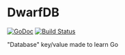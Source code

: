 # DwarfDB
[![GoDoc](https://godoc.org/github.com/zokis/dwarfdb?status.svg)](https://godoc.org/github.com/zokis/dwarfdb) [![Build Status](https://travis-ci.org/zokis/dwarfdb.svg?branch=master)](https://travis-ci.org/zokis/dwarfdb)

"Database" key/value made to learn Go

